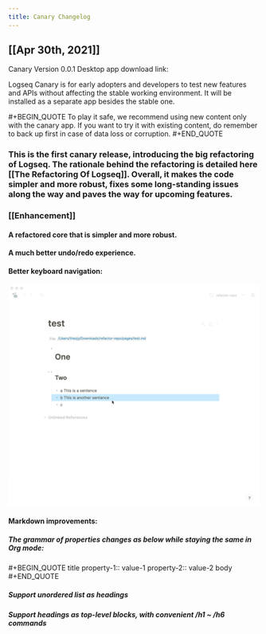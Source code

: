 ```yaml
---
title: Canary Changelog
---
```


## [[Apr 30th, 2021]]
Canary Version 0.0.1
Desktop app download link:

Logseq Canary is for early adopters and developers to test new features and APIs without affecting the stable working environment. It will be installed as a separate app besides the stable one.

#+BEGIN_QUOTE
To play it safe, we recommend using new content only with the canary app. If you want to try it with existing content, do remember to back up first in case of data loss or corruption.
#+END_QUOTE
### This is the first canary release, introducing the big refactoring of Logseq. The rationale behind the refactoring is detailed here [[The Refactoring Of Logseq]]. Overall, it makes the code simpler and more robust, fixes some long-standing issues along the way and paves the way for upcoming features.
### [[Enhancement]]
#### A refactored core that is simpler and more robust.
#### A much better undo/redo experience.
#### Better keyboard navigation:
![2021-04-30 20.38.58.gif](../assets/2021-04-30_20.38.58_1619786417157_0.gif)
#### Markdown improvements:
##### The grammar of properties changes as below while staying the same in Org mode:
#+BEGIN_QUOTE
title
property-1:: value-1
property-2:: value-2
body
#+END_QUOTE
##### Support unordered list as headings
##### Support headings as top-level blocks, with convenient /h1 ~ /h6 commands
